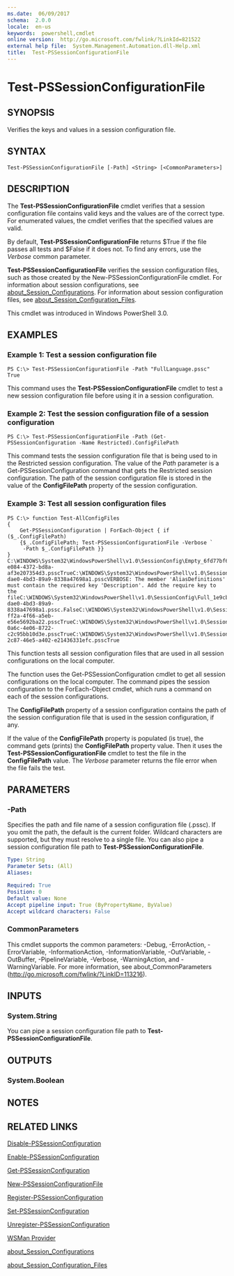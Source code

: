```yaml
---
ms.date:  06/09/2017
schema:  2.0.0
locale:  en-us
keywords:  powershell,cmdlet
online version:  http://go.microsoft.com/fwlink/?LinkId=821522
external help file:  System.Management.Automation.dll-Help.xml
title:  Test-PSSessionConfigurationFile
---
```


# Test-PSSessionConfigurationFile

## SYNOPSIS
Verifies the keys and values in a session configuration file.

## SYNTAX

```
Test-PSSessionConfigurationFile [-Path] <String> [<CommonParameters>]
```

## DESCRIPTION
The **Test-PSSessionConfigurationFile** cmdlet verifies that a session configuration file contains valid keys and the values are of the correct type.
For enumerated values, the cmdlet verifies that the specified values are valid.

By default, **Test-PSSessionConfigurationFile** returns $True if the file passes all tests and $False if it does not.
To find any errors, use the *Verbose* common parameter.

**Test-PSSessionConfigurationFile** verifies the session configuration files, such as those created by the New-PSSessionConfigurationFile cmdlet.
For information about session configurations, see [about_Session_Configurations](About/about_Session_Configurations.md).
For information about session configuration files, see [about_Session_Configuration_Files](About/about_Session_Configuration_Files.md).

This cmdlet was introduced in Windows PowerShell 3.0.

## EXAMPLES

### Example 1: Test a session configuration file
```
PS C:\> Test-PSSessionConfigurationFile -Path "FullLanguage.pssc"
True
```

This command uses the **Test-PSSessionConfigurationFile** cmdlet to test a new session configuration file before using it in a session configuration.

### Example 2: Test the session configuration file of a session configuration
```
PS C:\> Test-PSSessionConfigurationFile -Path (Get-PSSessionConfiguration -Name Restricted).ConfigFilePath
```

This command tests the session configuration file that is being used to in the Restricted session configuration.
The value of the *Path* parameter is a Get-PSSessionConfiguration command that gets the Restricted session configuration.
The path of the session configuration file is stored in the value of the **ConfigFilePath** property of the session configuration.

### Example 3: Test all session configuration files
```
PS C:\> function Test-AllConfigFiles
{
    Get-PSSessionConfiguration | ForEach-Object { if ($_.ConfigFilePath)
    {$_.ConfigFilePath; Test-PSSessionConfigurationFile -Verbose `
     -Path $_.ConfigFilePath }}
}
C:\WINDOWS\System32\WindowsPowerShell\v1.0\SessionConfig\Empty_6fd77bf6-e084-4372-bd8a-af3e207354d3.psscTrueC:\WINDOWS\System32\WindowsPowerShell\v1.0\SessionConfig\Full_1e9cb265-dae0-4bd3-89a9-8338a47698a1.psscVERBOSE: The member 'AliasDefinitions' must contain the required key 'Description'. Add the require key to the fileC:\WINDOWS\System32\WindowsPowerShell\v1.0\SessionConfig\Full_1e9cb265-dae0-4bd3-89a9-8338a47698a1.pssc.FalseC:\WINDOWS\System32\WindowsPowerShell\v1.0\SessionConfig\NoLanguage_0c115179-ff2a-4f66-a5eb-e56e5692ba22.psscTrueC:\WINDOWS\System32\WindowsPowerShell\v1.0\SessionConfig\RestrictedLang_b6bd9474-0a6c-4e06-8722-c2c95bb10d3e.psscTrueC:\WINDOWS\System32\WindowsPowerShell\v1.0\SessionConfig\RRS_3fb29420-2c87-46e5-a402-e21436331efc.psscTrue
```

This function tests all session configuration files that are used in all session configurations on the local computer.

The function uses the Get-PSSessionConfiguration cmdlet to get all session configurations on the local computer.
The command pipes the session configuration to the ForEach-Object cmdlet, which runs a command on each of the session configurations.

The **ConfigFilePath** property of a session configuration contains the path of the session configuration file that is used in the session configuration, if any.

If the value of the **ConfigFilePath** property is populated (is true), the command gets (prints) the **ConfigFilePath** property value.
Then it uses the **Test-PSSessionConfigurationFile** cmdlet to test the file in the **ConfigFilePath** value.
The *Verbose* parameter returns the file error when the file fails the test.

## PARAMETERS

### -Path
Specifies the path and file name of a session configuration file (.pssc).
If you omit the path, the default is the current folder.
Wildcard characters are supported, but they must resolve to a single file.
You can also pipe a session configuration file path to **Test-PSSessionConfigurationFile**.

```yaml
Type: String
Parameter Sets: (All)
Aliases:

Required: True
Position: 0
Default value: None
Accept pipeline input: True (ByPropertyName, ByValue)
Accept wildcard characters: False
```

### CommonParameters
This cmdlet supports the common parameters: -Debug, -ErrorAction, -ErrorVariable, -InformationAction, -InformationVariable, -OutVariable, -OutBuffer, -PipelineVariable, -Verbose, -WarningAction, and -WarningVariable. For more information, see about_CommonParameters (http://go.microsoft.com/fwlink/?LinkID=113216).

## INPUTS

### System.String
You can pipe a session configuration file path to **Test-PSSessionConfigurationFile**.

## OUTPUTS

### System.Boolean

## NOTES

## RELATED LINKS

[Disable-PSSessionConfiguration](Disable-PSSessionConfiguration.md)

[Enable-PSSessionConfiguration](Enable-PSSessionConfiguration.md)

[Get-PSSessionConfiguration](Get-PSSessionConfiguration.md)

[New-PSSessionConfigurationFile](New-PSSessionConfigurationFile.md)

[Register-PSSessionConfiguration](Register-PSSessionConfiguration.md)

[Set-PSSessionConfiguration](Set-PSSessionConfiguration.md)

[Unregister-PSSessionConfiguration](Unregister-PSSessionConfiguration.md)

[WSMan Provider](../Microsoft.WsMan.Management/Providers/WSMan-Provider.md)

[about_Session_Configurations](About/about_Session_Configurations.md)

[about_Session_Configuration_Files](About/about_Session_Configuration_Files.md)
